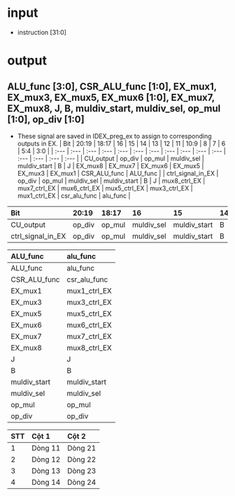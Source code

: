 # input
* instruction [31:0]
# output 
## ALU_func [3:0], CSR_ALU_func [1:0], EX_mux1, EX_mux3, EX_mux5, EX_mux6 [1:0], EX_mux7, EX_mux8, J, B, muldiv_start, muldiv_sel, op_mul [1:0], op_div [1:0]
* These signal are saved in IDEX_preg_ex to assign to corresponding outputs in EX.
| Bit | 20:19 | 18:17 | 16 | 15 | 14 | 13 | 12 | 11 | 10:9 | 8 | 7 | 6 | 5:4 | 3:0 |
| :--- | :--- | :--- | :--- | :--- | :--- | :--- | :--- | :--- | :--- | :--- | :--- | :--- | :--- | :--- |
| CU_output | op_div | op_mul | muldiv_sel | muldiv_start | B | J | EX_mux8 | EX_mux7 | EX_mux6 | EX_mux5 | EX_mux3 | EX_mux1 | CSR_ALU_func | ALU_func | 
| ctrl_signal_in_EX | op_div | op_mul | muldiv_sel | muldiv_start | B | J | mux8_ctrl_EX | mux7_ctrl_EX | mux6_ctrl_EX | mux5_ctrl_EX | mux3_ctrl_EX | mux1_ctrl_EX | csr_alu_func | alu_func |

| Bit | 20:19 | 18:17 | 16 | 15 | 14 | 13 | 12 |
| :--- | :--- | :--- | :--- | :--- | :--- | :--- | :--- |
| CU_output | op_div | op_mul | muldiv_sel | muldiv_start | B | J | EX_mux8 |
| ctrl_signal_in_EX | op_div | op_mul | muldiv_sel | muldiv_start | B | J | mux8_ctrl_EX |

| ALU_func    | alu_func         |
| :--- | :--- |
|ALU_func    |alu_func           |
|CSR_ALU_func|csr_alu_func       |
|EX_mux1     |mux1_ctrl_EX       |
|EX_mux3     |mux3_ctrl_EX       |
|EX_mux5     |mux5_ctrl_EX       |
|EX_mux6     |mux6_ctrl_EX       |
|EX_mux7     |mux7_ctrl_EX       |
|EX_mux8     |mux8_ctrl_EX       |
|J           |J                  |
|B           |B                  |
|muldiv_start|muldiv_start       |
|muldiv_sel  |muldiv_sel         |
|op_mul      |op_mul             |
|op_div      |op_div             |

| STT | Cột 1 | Cột 2 |
| :--- | :--- | :--- |
| 1 | Dòng 11 | Dòng 21 |
| 2 | Dòng 12 | Dòng 22 |
| 3 | Dòng 13 | Dòng 23 |
| 4 | Dòng 14 | Dòng 24 |